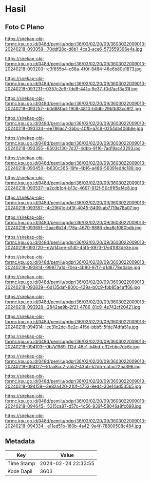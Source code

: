 # Hasil

## Foto C Plano

https://sirekap-obj-formc.kpu.go.id/048d/pemilu/pdpr/36/03/02/20/09/3603022009013-20240218-093058--70ddf28c-d8b1-4ca3-ace6-573559396e4a.jpg

https://sirekap-obj-formc.kpu.go.id/048d/pemilu/pdpr/36/03/02/20/09/3603022009013-20240218-093200--c3f855b4-c68a-4f0f-8484-46e6b80e1873.jpg

https://sirekap-obj-formc.kpu.go.id/048d/pemilu/pdpr/36/03/02/20/09/3603022009013-20240218-093231--0357c2e9-7dd8-441a-9e37-f0d7acf3a31f.jpg

https://sirekap-obj-formc.kpu.go.id/048d/pemilu/pdpr/36/03/02/20/09/3603022009013-20240218-093257--b0d88fbd-1908-4810-b0db-29bfb83cc9f2.jpg

https://sirekap-obj-formc.kpu.go.id/048d/pemilu/pdpr/36/03/02/20/09/3603022009013-20240218-093334--ee786ac7-2bbc-40fb-a7c9-0254da406b6e.jpg

https://sirekap-obj-formc.kpu.go.id/048d/pemilu/pdpr/36/03/02/20/09/3603022009013-20240218-093355--8503c130-7d37-4dbb-9116-7ad19ac43293.jpg

https://sirekap-obj-formc.kpu.go.id/048d/pemilu/pdpr/36/03/02/20/09/3603022009013-20240218-093450--b630c365-19fe-4b16-a486-59391ed4c189.jpg

https://sirekap-obj-formc.kpu.go.id/048d/pemilu/pdpr/36/03/02/20/09/3603022009013-20240218-093537--a2cdb1c4-b13c-4697-912f-50c91f5af4c8.jpg

https://sirekap-obj-formc.kpu.go.id/048d/pemilu/pdpr/36/03/02/20/09/3603022009013-20240218-093557--4c29f41c-bf3f-4045-8409-ab7719a78a07.jpg

https://sirekap-obj-formc.kpu.go.id/048d/pemilu/pdpr/36/03/02/20/09/3603022009013-20240218-093651--2aac6b24-f78a-4670-9886-dea8c1080bdb.jpg

https://sirekap-obj-formc.kpu.go.id/048d/pemilu/pdpr/36/03/02/20/09/3603022009013-20240218-093720--e2a14cee-d1d0-45f5-8973-17e41f83de3e.jpg

https://sirekap-obj-formc.kpu.go.id/048d/pemilu/pdpr/36/03/02/20/09/3603022009013-20240218-093814--99977a1d-70ea-4b80-97f7-d1d8778e4abe.jpg

https://sirekap-obj-formc.kpu.go.id/048d/pemilu/pdpr/36/03/02/20/09/3603022009013-20240218-093839--6d135daf-800c-429a-b0c9-fbb85a4aff66.jpg

https://sirekap-obj-formc.kpu.go.id/048d/pemilu/pdpr/36/03/02/20/09/3603022009013-20240218-093928--2842ae9b-2f21-4786-81c9-4e742cf20421.jpg

https://sirekap-obj-formc.kpu.go.id/048d/pemilu/pdpr/36/03/02/20/09/3603022009013-20240218-094014--cc31c2dc-9e2c-4f5d-bbb5-5fde74dfa51a.jpg

https://sirekap-obj-formc.kpu.go.id/048d/pemilu/pdpr/36/03/02/20/09/3603022009013-20240218-094103--0b7a1989-f12d-46c1-b4bd-c32cbbc7dc6c.jpg

https://sirekap-obj-formc.kpu.go.id/048d/pemilu/pdpr/36/03/02/20/09/3603022009013-20240218-094127--51aa8cc2-a552-43bb-b2db-cafac225a396.jpg

https://sirekap-obj-formc.kpu.go.id/048d/pemilu/pdpr/36/03/02/20/09/3603022009013-20240218-094159--3e82a420-210f-4753-9ed4-30e14ad535b5.jpg

https://sirekap-obj-formc.kpu.go.id/048d/pemilu/pdpr/36/03/02/20/09/3603022009013-20240218-094645--5315ca87-d57c-4c56-939f-58046a8fc698.jpg

https://sirekap-obj-formc.kpu.go.id/048d/pemilu/pdpr/36/03/02/20/09/3603022009013-20240218-094334--e11ed51b-160b-4a42-9e4f-78800508c484.jpg


## Metadata

| Key        | Value               |
| ---------- | ------------------- |
| Time Stamp | 2024-02-24 22:33:55 |
| Kode Dapil | 3603                |



